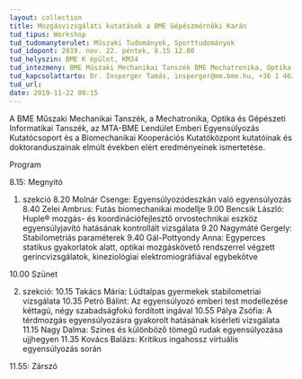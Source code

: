 ```yaml
---
layout: collection
title: Mozgásvizsgálati kutatások a BME Gépészmérnöki Karán
tud_tipus: Workshop
tud_tudomanyterulet: Műszaki Tudományok, Sporttudományok
tud_idopont: 2019. nov. 22. péntek, 8.15 12.00
tud_helyszin: BME K épület, KM34
tud_intezmeny: BME Műszaki Mechanikai Tanszék BME Mechatronika, Optika és Gépészeti Informatikai Tanszék MTA-BME Lendület Emberi Egyensúlyozás Kutatócsoport BME Biomechanikai Kooperációs Kutatóközpont
tud_kapcsolattarto: Dr. Insperger Tamás, insperger@mm.bme.hu, +36 1 463 1369 Dr. Kiss Rita, rita.kiss@mogi.bme.hu, +36 1 463 1738
tud_url: 
date: 2019-11-22 08:15
---
```

A BME Műszaki Mechanikai Tanszék, a Mechatronika, Optika és Gépészeti Informatikai Tanszék, az MTA-BME Lendület Emberi Egyensúlyozás Kutatócsoport és a Biomechanikai Kooperációs Kutatóközpont kutatóinak és doktoranduszainak elmúlt években elért eredményeinek ismertetése. 

Program

8.15: Megnyitó

1. szekció
8.20 Molnár Csenge: Egyensúlyozódeszkán való egyensúlyozás
8.40 Zelei Ambrus: Futás biomechanikai modellje
9.00 Bencsik László: Huple® mozgás- és koordinációfejlesztő orvostechnikai eszköz egyensúlyjavító hatásának kontrollált vizsgálata
9.20 Nagymáté Gergely: Stabilometriás paraméterek
9.40 Gál-Pottyondy Anna: Egyperces statikus gyakorlatok alatt, optikai mozgáskövető rendszerrel végzett gerincvizsgálatok, kineziológiai elektromiográfiával egybekötve

10.00 Szünet

2. szekció:
10.15 Takács Mária: Lúdtalpas gyermekek stabilometriai vizsgálata
10.35 Petró Bálint: Az egyensúlyozó emberi test modellezése kéttagú, négy szabadságfokú fordított ingával
10.55 Pálya Zsófia: A térdmozgás egyensúlyozásra gyakorolt hatásának kísérleti vizsgálata
11.15 Nagy Dalma: Színes és különböző tömegű rudak egyensúlyozása ujjhegyen
11.35 Kovács Balázs: Kritikus ingahossz virtuális egyensúlyozás során

11.55: Zárszó
